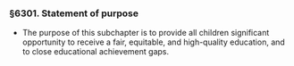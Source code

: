 ### §6301. Statement of purpose
* The purpose of this subchapter is to provide all children significant opportunity to receive a fair, equitable, and high-quality education, and to close educational achievement gaps.